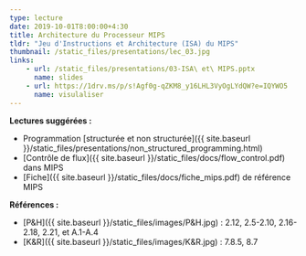```yaml
---
type: lecture
date: 2019-10-01T8:00:00+4:30
title: Architecture du Processeur MIPS
tldr: "Jeu d'Instructions et Architecture (ISA) du MIPS"
thumbnail: /static_files/presentations/lec_03.jpg
links: 
    - url: /static_files/presentations/03-ISA\ et\ MIPS.pptx
      name: slides
    - url: https://1drv.ms/p/s!Agf0g-qZKM8_y16LHL3VyOgLYdQW?e=IQYWO5
      name: visulaliser
---
```

**Lectures suggérées :**   
- Programmation [structurée et non structurée]({{ site.baseurl }}/static_files/presentations/non_structured_programming.html)
- [Contrôle de flux]({{ site.baseurl }}/static_files/docs/flow_control.pdf) dans MIPS
- [Fiche]({{ site.baseurl }}/static_files/docs/fiche_mips.pdf) de référence MIPS

**Références :**
- [P&H]({{ site.baseurl }}/static_files/images/P&H.jpg) : 2.12, 2.5-2.10, 2.16-2.18, 2.21, et A.1-A.4 
- [K&R]({{ site.baseurl }}/static_files/images/K&R.jpg) : 7.8.5, 8.7 



